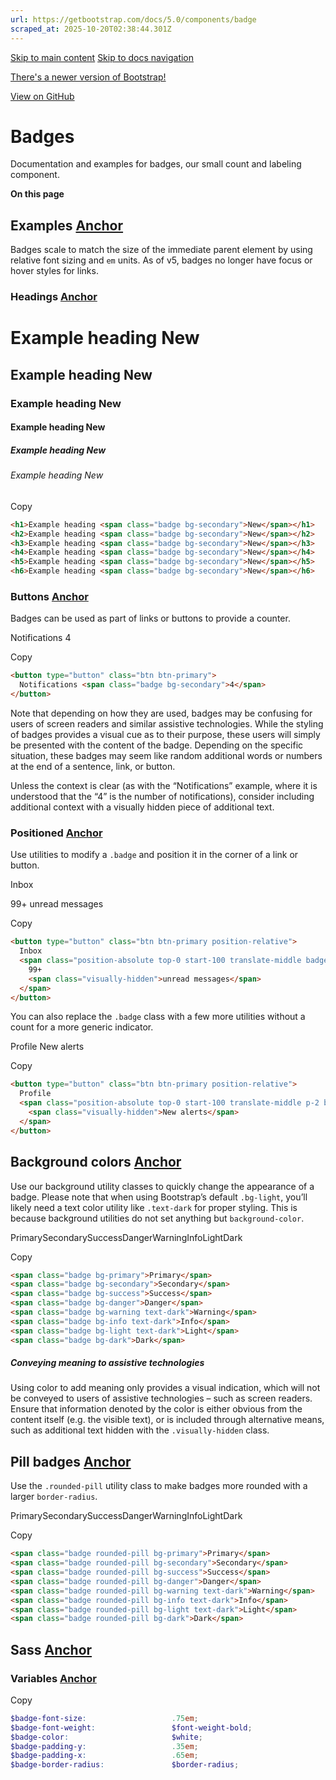 ```yaml
---
url: https://getbootstrap.com/docs/5.0/components/badge
scraped_at: 2025-10-20T02:38:44.301Z
---
```


[Skip to main content](https://getbootstrap.com/docs/5.0/components/badge/#content) [Skip to docs navigation](https://getbootstrap.com/docs/5.0/components/badge/#bd-docs-nav)

[There's a newer version of Bootstrap!](https://getbootstrap.com/)

[View on GitHub](https://github.com/twbs/bootstrap/blob/v5.0.2/site/content/docs/5.0/components/badge.md "View and edit this file on GitHub")

# Badges

Documentation and examples for badges, our small count and labeling component.

**On this page**

## Examples [Anchor](https://getbootstrap.com/docs/5.0/components/badge/\#examples)

Badges scale to match the size of the immediate parent element by using relative font sizing and `em` units. As of v5, badges no longer have focus or hover styles for links.

### Headings [Anchor](https://getbootstrap.com/docs/5.0/components/badge/\#headings)

# Example heading New

## Example heading New

### Example heading New

#### Example heading New

##### Example heading New

###### Example heading New

Copy

```html
<h1>Example heading <span class="badge bg-secondary">New</span></h1>
<h2>Example heading <span class="badge bg-secondary">New</span></h2>
<h3>Example heading <span class="badge bg-secondary">New</span></h3>
<h4>Example heading <span class="badge bg-secondary">New</span></h4>
<h5>Example heading <span class="badge bg-secondary">New</span></h5>
<h6>Example heading <span class="badge bg-secondary">New</span></h6>
```

### Buttons [Anchor](https://getbootstrap.com/docs/5.0/components/badge/\#buttons)

Badges can be used as part of links or buttons to provide a counter.

Notifications 4

Copy

```html
<button type="button" class="btn btn-primary">
  Notifications <span class="badge bg-secondary">4</span>
</button>
```

Note that depending on how they are used, badges may be confusing for users of screen readers and similar assistive technologies. While the styling of badges provides a visual cue as to their purpose, these users will simply be presented with the content of the badge. Depending on the specific situation, these badges may seem like random additional words or numbers at the end of a sentence, link, or button.

Unless the context is clear (as with the “Notifications” example, where it is understood that the “4” is the number of notifications), consider including additional context with a visually hidden piece of additional text.

### Positioned [Anchor](https://getbootstrap.com/docs/5.0/components/badge/\#positioned)

Use utilities to modify a `.badge` and position it in the corner of a link or button.

Inbox

99+
unread messages

Copy

```html
<button type="button" class="btn btn-primary position-relative">
  Inbox
  <span class="position-absolute top-0 start-100 translate-middle badge rounded-pill bg-danger">
    99+
    <span class="visually-hidden">unread messages</span>
  </span>
</button>
```

You can also replace the `.badge` class with a few more utilities without a count for a more generic indicator.

Profile
New alerts

Copy

```html
<button type="button" class="btn btn-primary position-relative">
  Profile
  <span class="position-absolute top-0 start-100 translate-middle p-2 bg-danger border border-light rounded-circle">
    <span class="visually-hidden">New alerts</span>
  </span>
</button>
```

## Background colors [Anchor](https://getbootstrap.com/docs/5.0/components/badge/\#background-colors)

Use our background utility classes to quickly change the appearance of a badge. Please note that when using Bootstrap’s default `.bg-light`, you’ll likely need a text color utility like `.text-dark` for proper styling. This is because background utilities do not set anything but `background-color`.

PrimarySecondarySuccessDangerWarningInfoLightDark

Copy

```html
<span class="badge bg-primary">Primary</span>
<span class="badge bg-secondary">Secondary</span>
<span class="badge bg-success">Success</span>
<span class="badge bg-danger">Danger</span>
<span class="badge bg-warning text-dark">Warning</span>
<span class="badge bg-info text-dark">Info</span>
<span class="badge bg-light text-dark">Light</span>
<span class="badge bg-dark">Dark</span>
```

##### Conveying meaning to assistive technologies

Using color to add meaning only provides a visual indication, which will not be conveyed to users of assistive technologies – such as screen readers. Ensure that information denoted by the color is either obvious from the content itself (e.g. the visible text), or is included through alternative means, such as additional text hidden with the `.visually-hidden` class.

## Pill badges [Anchor](https://getbootstrap.com/docs/5.0/components/badge/\#pill-badges)

Use the `.rounded-pill` utility class to make badges more rounded with a larger `border-radius`.

PrimarySecondarySuccessDangerWarningInfoLightDark

Copy

```html
<span class="badge rounded-pill bg-primary">Primary</span>
<span class="badge rounded-pill bg-secondary">Secondary</span>
<span class="badge rounded-pill bg-success">Success</span>
<span class="badge rounded-pill bg-danger">Danger</span>
<span class="badge rounded-pill bg-warning text-dark">Warning</span>
<span class="badge rounded-pill bg-info text-dark">Info</span>
<span class="badge rounded-pill bg-light text-dark">Light</span>
<span class="badge rounded-pill bg-dark">Dark</span>
```

## Sass [Anchor](https://getbootstrap.com/docs/5.0/components/badge/\#sass)

### Variables [Anchor](https://getbootstrap.com/docs/5.0/components/badge/\#variables)

Copy

```scss
$badge-font-size:                   .75em;
$badge-font-weight:                 $font-weight-bold;
$badge-color:                       $white;
$badge-padding-y:                   .35em;
$badge-padding-x:                   .65em;
$badge-border-radius:               $border-radius;

```